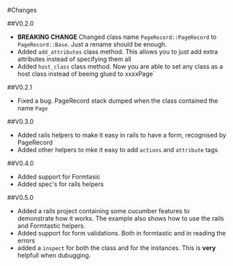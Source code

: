 #Changes

##V0.2.0
* __BREAKING CHANGE__ Changed class name `PageRecord::PageRecord` to `PageRecord::Base`. Just a rename should be enough.
* Added `add_attributes` class method. This allows you to just add extra attributes instead of specifying them all
* Added `host_class` class method. Now you are able to set any class as a host class instead of beeing glued to xxxxPage`

##V0.2.1
* Fixed a bug. PageRecord stack dumped when the class contained the name `Page` 

##V0.3.0
* Added rails helpers to make it easy in rails to have a form, recognised by PageRecord
* Added other helpers to mke it easy to add `actions` and `attribute` tags

##V0.4.0
* Added support for Formtasic
* Added spec's for rails helpers

##V0.5.0
* Added a rails project containing some cucumber features to demonstrate how it works. The example also shows how to use the rails and Formtastic helpers.
* Added support for form validations. Both in formtastic and in reading the errors
* added a `inspect` for both the class and for the instances. This is __very__ helpfull when dubugging.
